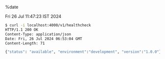 %date

Fri 26 Jul 11:47:23 IST 2024

```bash
$ curl -i localhost:4000/v1/healthcheck
HTTP/1.1 200 OK
Content-Type: application/json
Date: Fri, 26 Jul 2024 06:53:04 GMT
Content-Length: 71

{"status": "available", "environment":"development", "version":"1.0.0"}
```
